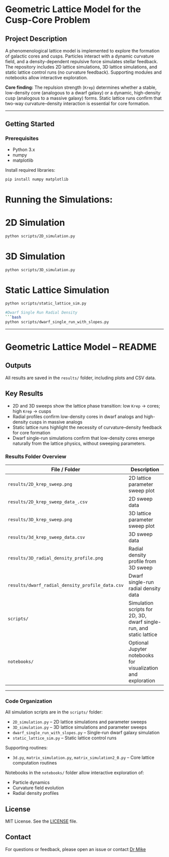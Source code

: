 # Geometric Lattice Model for the Cusp-Core Problem

## Project Description
A phenomenological lattice model is implemented to explore the formation of galactic cores and cusps. Particles interact with a dynamic curvature field, and a density-dependent repulsive force simulates stellar feedback. The repository includes 2D lattice simulations, 3D lattice simulations, and static lattice control runs (no curvature feedback). Supporting modules and notebooks allow interactive exploration.

**Core finding:** The repulsion strength (`Krep`) determines whether a stable, low-density core (analogous to a dwarf galaxy) or a dynamic, high-density cusp (analogous to a massive galaxy) forms. Static lattice runs confirm that two-way curvature–density interaction is essential for core formation. 


---

## Getting Started

### Prerequisites
- Python 3.x  
- numpy  
- matplotlib  

Install required libraries:

```bash
pip install numpy matplotlib
```
# Running the Simulations:

# 2D Simulation
```bash
python scripts/2D_simulation.py
```
# 3D Simulation
```bash
python scripts/3D_simulation.py
```
# Static Lattice Simulation
```bash
python scripts/static_lattice_sim.py

#Dwarf Single Run Radial Density
```bash
python scripts/dwarf_single_run_with_slopes.py
```
---

# Geometric Lattice Model – README

## Outputs
All results are saved in the `results/` folder, including plots and CSV data.

## Key Results
- 2D and 3D sweeps show the lattice phase transition: low `Krep` → cores; high `Krep` → cusps
- Radial profiles confirm low-density cores in dwarf analogs and high-density cusps in massive analogs
- Static lattice runs highlight the necessity of curvature–density feedback for core formation
- Dwarf single-run simulations confirm that low-density cores emerge naturally from the lattice physics, without sweeping parameters.


### Results Folder Overview

| File / Folder | Description |
|---------------|-------------|
| `results/2D_krep_sweep.png` | 2D lattice parameter sweep plot |
| `results/2D_krep_sweep_data_.csv` | 2D sweep data |
| `results/3D_krep_sweep.png` | 3D lattice parameter sweep plot |
| `results/3d_krep_sweep_data.csv` | 3D sweep data |
| `results/3D_radial_density_profile.png` | Radial density profile from 3D sweep |
| `results/dwarf_radial_density_profile_data.csv` | Dwarf single-run radial density data |
| `scripts/` | Simulation scripts for 2D, 3D, dwarf single-run, and static lattice |
| `notebooks/` | Optional Jupyter notebooks for visualization and exploration |

---

### Code Organization

All simulation scripts are in the `scripts/` folder:

- `2D_simulation.py` – 2D lattice simulations and parameter sweeps  
- `3D_simulation.py` – 3D lattice simulations and parameter sweeps  
- `dwarf_single_run_with_slopes.py` – Single-run dwarf galaxy simulation  
- `static_lattice_sim.py` – Static lattice control runs  

Supporting routines:

- `3d.py`, `matrix_simulation.py`, `matrix_simulation2_0.py` – Core lattice computation routines  

Notebooks in the `notebooks/` folder allow interactive exploration of:

- Particle dynamics  
- Curvature field evolution  
- Radial density profiles


## License
MIT License. See the [LICENSE](LICENSE) file.

## Contact
For questions or feedback, please open an issue or contact [Dr Mike](mailto:mjay10016@gmail.com)

